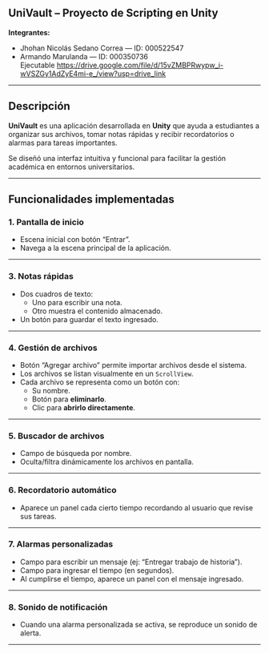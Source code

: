 ##  UniVault – Proyecto de Scripting en Unity

**Integrantes:**
- Jhohan Nicolás Sedano Correa — ID: 000522547  
- Armando Marulanda — ID: 000350736  
Ejecutable https://drive.google.com/file/d/15vZMBPRwypw_i-wVSZGy1AdZyE4mi-e_/view?usp=drive_link
---

##  Descripción

**UniVault** es una aplicación desarrollada en **Unity** que ayuda a estudiantes a organizar sus archivos, tomar notas rápidas y recibir recordatorios o alarmas para tareas importantes.  

Se diseñó una interfaz intuitiva y funcional para facilitar la gestión académica en entornos universitarios.

---

##  Funcionalidades implementadas

###  1. Pantalla de inicio
- Escena inicial con botón “Entrar”.
- Navega a la escena principal de la aplicación.


---

###  3. Notas rápidas
- Dos cuadros de texto:
  - Uno para escribir una nota.
  - Otro muestra el contenido almacenado.
- Un botón para guardar el texto ingresado.

---

###  4. Gestión de archivos
- Botón “Agregar archivo” permite importar archivos desde el sistema.
- Los archivos se listan visualmente en un `ScrollView`.
- Cada archivo se representa como un botón con:
  - Su nombre.
  - Botón para **eliminarlo**.
  - Clic para **abrirlo directamente**.

---

###  5. Buscador de archivos
- Campo de búsqueda por nombre.
- Oculta/filtra dinámicamente los archivos en pantalla.

---

###  6. Recordatorio automático
- Aparece un panel cada cierto tiempo recordando al usuario que revise sus tareas.

---

###  7. Alarmas personalizadas
- Campo para escribir un mensaje (ej: “Entregar trabajo de historia”).
- Campo para ingresar el tiempo (en segundos).
- Al cumplirse el tiempo, aparece un panel con el mensaje ingresado.

---

###  8. Sonido de notificación
- Cuando una alarma personalizada se activa, se reproduce un sonido de alerta.

---



